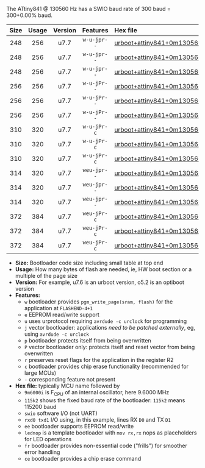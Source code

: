 The ATtiny841 @ 130560 Hz has a SWIO baud rate of 300 baud = 300+0.00% baud.

|Size|Usage|Version|Features|Hex file|
|:-:|:-:|:-:|:-:|:--|
|248|256|u7.7|`w-u-jpr--`|[urboot+attiny841+0m130560i++++0k3_swio_rxa2_txa1_lednop.hex](https://raw.githubusercontent.com/stefanrueger/urboot.hex/main/mcus/attiny841/internal_oscillator/fint+0m130560_Hz/br++++0k3_bps/urboot+attiny841+0m130560i++++0k3_swio_rxa2_txa1_lednop.hex)|
|248|256|u7.7|`w-u-jpr--`|[urboot+attiny841+0m130560i++++0k3_swio_rxa4_txa5_lednop.hex](https://raw.githubusercontent.com/stefanrueger/urboot.hex/main/mcus/attiny841/internal_oscillator/fint+0m130560_Hz/br++++0k3_bps/urboot+attiny841+0m130560i++++0k3_swio_rxa4_txa5_lednop.hex)|
|248|256|u7.7|`w-u-jpr--`|[urboot+attiny841+0m130560i++++0k3_swio_rxb2_txa7_lednop.hex](https://raw.githubusercontent.com/stefanrueger/urboot.hex/main/mcus/attiny841/internal_oscillator/fint+0m130560_Hz/br++++0k3_bps/urboot+attiny841+0m130560i++++0k3_swio_rxb2_txa7_lednop.hex)|
|256|256|u7.7|`w-u-jPr--`|[urboot+attiny841+0m130560i++++0k3_swio_rxa2_txa1.hex](https://raw.githubusercontent.com/stefanrueger/urboot.hex/main/mcus/attiny841/internal_oscillator/fint+0m130560_Hz/br++++0k3_bps/urboot+attiny841+0m130560i++++0k3_swio_rxa2_txa1.hex)|
|256|256|u7.7|`w-u-jPr--`|[urboot+attiny841+0m130560i++++0k3_swio_rxa4_txa5.hex](https://raw.githubusercontent.com/stefanrueger/urboot.hex/main/mcus/attiny841/internal_oscillator/fint+0m130560_Hz/br++++0k3_bps/urboot+attiny841+0m130560i++++0k3_swio_rxa4_txa5.hex)|
|256|256|u7.7|`w-u-jPr--`|[urboot+attiny841+0m130560i++++0k3_swio_rxb2_txa7.hex](https://raw.githubusercontent.com/stefanrueger/urboot.hex/main/mcus/attiny841/internal_oscillator/fint+0m130560_Hz/br++++0k3_bps/urboot+attiny841+0m130560i++++0k3_swio_rxb2_txa7.hex)|
|310|320|u7.7|`w-u-jPr-c`|[urboot+attiny841+0m130560i++++0k3_swio_rxa2_txa1_lednop_fr_ce.hex](https://raw.githubusercontent.com/stefanrueger/urboot.hex/main/mcus/attiny841/internal_oscillator/fint+0m130560_Hz/br++++0k3_bps/urboot+attiny841+0m130560i++++0k3_swio_rxa2_txa1_lednop_fr_ce.hex)|
|310|320|u7.7|`w-u-jPr-c`|[urboot+attiny841+0m130560i++++0k3_swio_rxa4_txa5_lednop_fr_ce.hex](https://raw.githubusercontent.com/stefanrueger/urboot.hex/main/mcus/attiny841/internal_oscillator/fint+0m130560_Hz/br++++0k3_bps/urboot+attiny841+0m130560i++++0k3_swio_rxa4_txa5_lednop_fr_ce.hex)|
|310|320|u7.7|`w-u-jPr-c`|[urboot+attiny841+0m130560i++++0k3_swio_rxb2_txa7_lednop_fr_ce.hex](https://raw.githubusercontent.com/stefanrueger/urboot.hex/main/mcus/attiny841/internal_oscillator/fint+0m130560_Hz/br++++0k3_bps/urboot+attiny841+0m130560i++++0k3_swio_rxb2_txa7_lednop_fr_ce.hex)|
|314|320|u7.7|`weu-jpr--`|[urboot+attiny841+0m130560i++++0k3_swio_rxa2_txa1_ee_lednop.hex](https://raw.githubusercontent.com/stefanrueger/urboot.hex/main/mcus/attiny841/internal_oscillator/fint+0m130560_Hz/br++++0k3_bps/urboot+attiny841+0m130560i++++0k3_swio_rxa2_txa1_ee_lednop.hex)|
|314|320|u7.7|`weu-jpr--`|[urboot+attiny841+0m130560i++++0k3_swio_rxa4_txa5_ee_lednop.hex](https://raw.githubusercontent.com/stefanrueger/urboot.hex/main/mcus/attiny841/internal_oscillator/fint+0m130560_Hz/br++++0k3_bps/urboot+attiny841+0m130560i++++0k3_swio_rxa4_txa5_ee_lednop.hex)|
|314|320|u7.7|`weu-jpr--`|[urboot+attiny841+0m130560i++++0k3_swio_rxb2_txa7_ee_lednop.hex](https://raw.githubusercontent.com/stefanrueger/urboot.hex/main/mcus/attiny841/internal_oscillator/fint+0m130560_Hz/br++++0k3_bps/urboot+attiny841+0m130560i++++0k3_swio_rxb2_txa7_ee_lednop.hex)|
|372|384|u7.7|`weu-jPr-c`|[urboot+attiny841+0m130560i++++0k3_swio_rxa2_txa1_ee_lednop_fr_ce.hex](https://raw.githubusercontent.com/stefanrueger/urboot.hex/main/mcus/attiny841/internal_oscillator/fint+0m130560_Hz/br++++0k3_bps/urboot+attiny841+0m130560i++++0k3_swio_rxa2_txa1_ee_lednop_fr_ce.hex)|
|372|384|u7.7|`weu-jPr-c`|[urboot+attiny841+0m130560i++++0k3_swio_rxa4_txa5_ee_lednop_fr_ce.hex](https://raw.githubusercontent.com/stefanrueger/urboot.hex/main/mcus/attiny841/internal_oscillator/fint+0m130560_Hz/br++++0k3_bps/urboot+attiny841+0m130560i++++0k3_swio_rxa4_txa5_ee_lednop_fr_ce.hex)|
|372|384|u7.7|`weu-jPr-c`|[urboot+attiny841+0m130560i++++0k3_swio_rxb2_txa7_ee_lednop_fr_ce.hex](https://raw.githubusercontent.com/stefanrueger/urboot.hex/main/mcus/attiny841/internal_oscillator/fint+0m130560_Hz/br++++0k3_bps/urboot+attiny841+0m130560i++++0k3_swio_rxb2_txa7_ee_lednop_fr_ce.hex)|

- **Size:** Bootloader code size including small table at top end
- **Usage:** How many bytes of flash are needed, ie, HW boot section or a multiple of the page size
- **Version:** For example, u7.6 is an urboot version, o5.2 is an optiboot version
- **Features:**
  + `w` bootloader provides `pgm_write_page(sram, flash)` for the application at `FLASHEND-4+1`
  + `e` EEPROM read/write support
  + `u` uses urprotocol requiring `avrdude -c urclock` for programming
  + `j` vector bootloader: applications *need to be patched externally*, eg, using `avrdude -c urclock`
  + `p` bootloader protects itself from being overwritten
  + `P` vector bootloader only: protects itself and reset vector from being overwritten
  + `r` preserves reset flags for the application in the register R2
  + `c` bootloader provides chip erase functionality (recommended for large MCUs)
  + `-` corresponding feature not present
- **Hex file:** typically MCU name followed by
  + `9m6000i` is F<sub>CPU</sub> of an internal oscillator, here 9.6000 MHz
  + `115k2` shows the fixed baud rate of the bootloader: `115k2` means 115200 baud
  + `swio` software I/O (not UART)
  + `rxd0 txd1` I/O using, in this example, lines RX `D0` and TX `D1`
  + `ee` bootloader supports EEPROM read/write
  + `lednop` is a template bootloader with `mov rx,rx` nops as placeholders for LED operations
  + `fr` bootloader provides non-essential code ("frills") for smoother error handling
  + `ce` bootloader provides a chip erase command
